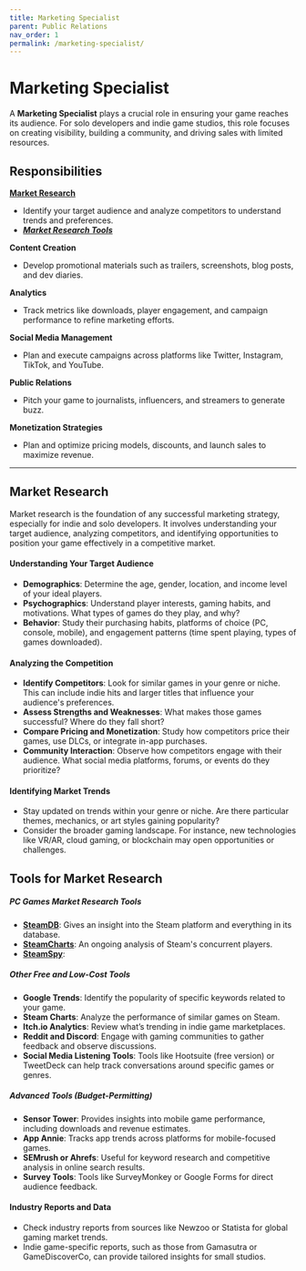 ```yaml
---
title: Marketing Specialist  
parent: Public Relations  
nav_order: 1  
permalink: /marketing-specialist/  
---
```


# Marketing Specialist  

A **Marketing Specialist** plays a crucial role in ensuring your game reaches its audience. For solo developers and indie game studios, this role focuses on creating visibility, building a community, and driving sales with limited resources.  

## Responsibilities  

[**Market Research**](#market-research)
- Identify your target audience and analyze competitors to understand trends and preferences. 
- [***Market Research Tools***](#tools-for-market-research)

**Content Creation**
- Develop promotional materials such as trailers, screenshots, blog posts, and dev diaries.  

**Analytics**
   - Track metrics like downloads, player engagement, and campaign performance to refine marketing efforts.  

**Social Media Management**
   - Plan and execute campaigns across platforms like Twitter, Instagram, TikTok, and YouTube.  

**Public Relations**
   - Pitch your game to journalists, influencers, and streamers to generate buzz.  

**Monetization Strategies**
   - Plan and optimize pricing models, discounts, and launch sales to maximize revenue.  


---


## Market Research  

Market research is the foundation of any successful marketing strategy, especially for indie and solo developers. It involves understanding your target audience, analyzing competitors, and identifying opportunities to position your game effectively in a competitive market.

#### **Understanding Your Target Audience**  
   - **Demographics**: Determine the age, gender, location, and income level of your ideal players.  
   - **Psychographics**: Understand player interests, gaming habits, and motivations. What types of games do they play, and why?  
   - **Behavior**: Study their purchasing habits, platforms of choice (PC, console, mobile), and engagement patterns (time spent playing, types of games downloaded).  

#### **Analyzing the Competition**  
   - **Identify Competitors**: Look for similar games in your genre or niche. This can include indie hits and larger titles that influence your audience's preferences.  
   - **Assess Strengths and Weaknesses**: What makes those games successful? Where do they fall short?  
   - **Compare Pricing and Monetization**: Study how competitors price their games, use DLCs, or integrate in-app purchases.  
   - **Community Interaction**: Observe how competitors engage with their audience. What social media platforms, forums, or events do they prioritize?  

#### **Identifying Market Trends**  
   - Stay updated on trends within your genre or niche. Are there particular themes, mechanics, or art styles gaining popularity?  
   - Consider the broader gaming landscape. For instance, new technologies like VR/AR, cloud gaming, or blockchain may open opportunities or challenges.  

## Tools for Market Research

##### PC Games Market Research Tools
- [**SteamDB**](https://steamdb.info/): Gives an insight into the Steam platform and everything in its database.
- [**SteamCharts**](https://steamcharts.com/):  An ongoing analysis of Steam's concurrent players.
- [**SteamSpy**](https://steamspy.com/):  

##### Other Free and Low-Cost Tools  
   - **Google Trends**: Identify the popularity of specific keywords related to your game.  
   - **Steam Charts**: Analyze the performance of similar games on Steam.  
   - **Itch.io Analytics**: Review what’s trending in indie game marketplaces.  
   - **Reddit and Discord**: Engage with gaming communities to gather feedback and observe discussions.  
   - **Social Media Listening Tools**: Tools like Hootsuite (free version) or TweetDeck can help track conversations around specific games or genres.  

##### Advanced Tools (Budget-Permitting)  
   - **Sensor Tower**: Provides insights into mobile game performance, including downloads and revenue estimates.  
   - **App Annie**: Tracks app trends across platforms for mobile-focused games.  
   - **SEMrush or Ahrefs**: Useful for keyword research and competitive analysis in online search results.  
   - **Survey Tools**: Tools like SurveyMonkey or Google Forms for direct audience feedback.  

#### **Industry Reports and Data**  
   - Check industry reports from sources like Newzoo or Statista for global gaming market trends.  
   - Indie game-specific reports, such as those from Gamasutra or GameDiscoverCo, can provide tailored insights for small studios.  
